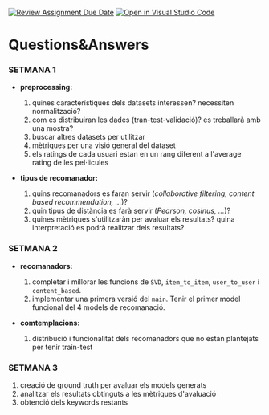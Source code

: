 [![Review Assignment Due Date](https://classroom.github.com/assets/deadline-readme-button-22041afd0340ce965d47ae6ef1cefeee28c7c493a6346c4f15d667ab976d596c.svg)](https://classroom.github.com/a/USx538Ll) [![Open in Visual Studio Code](https://classroom.github.com/assets/open-in-vscode-2e0aaae1b6195c2367325f4f02e2d04e9abb55f0b24a779b69b11b9e10269abc.svg)](https://classroom.github.com/online_ide?assignment_repo_id=17282840&assignment_repo_type=AssignmentRepo)

# Questions&Answers

### **SETMANA 1**
- **preprocessing:**
    1. quines característiques dels datasets interessen? necessiten normalització?
    2. com es distribuiran les dades (tran-test-validació)? es treballarà amb una mostra?
    3. buscar altres datasets per utilitzar
    4. mètriques per una visió general del dataset
    5. els ratings de cada usuari estan en un rang diferent a l'average rating de les pel·licules

- **tipus de recomanador:**
    1. quins recomanadors es faran servir (*collaborative filtering, content based recommendation, ...*)?
    2. quin tipus de distància es farà servir (*Pearson, cosinus, ...*)?
    3. quines mètriques s'utilitzaràn per avaluar els resultats? quina interpretació es podrà realitzar dels resultats?

### **SETMANA 2**
- **recomanadors:**
    1. completar i  millorar les funcions de `SVD`, `item_to_item`, `user_to_user` i `content_based`.
    2. implementar una primera versió del `main`. Tenir el primer model funcional del 4 models de recomanació.

- **comtemplacions:**
    1. distribució i funcionalitat dels recomanadors que no estàn plantejats per tenir train-test


### **SETMANA 3**
1. creació de ground truth per avaluar els models generats
2. analitzar els resultats obtinguts a les mètriques d'avaluació
3. obtenció dels keywords restants